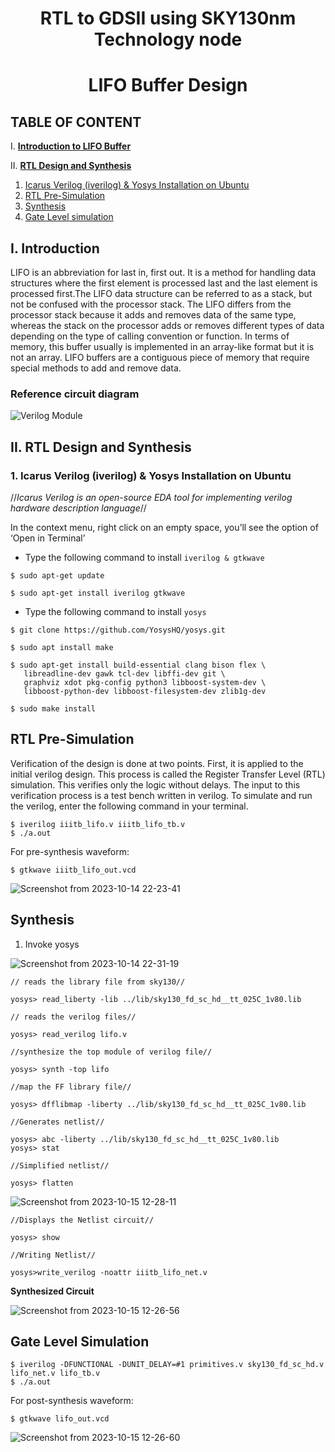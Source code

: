 <h1 align="center">RTL to GDSII using SKY130nm Technology node</h1>

<h1 align="center">LIFO Buffer Design</h1>

## TABLE OF CONTENT

I. [**Introduction to LIFO Buffer**](#i-introduction) 

II. [**RTL Design and Synthesis**](#ii-rtl-design-and-synthesis)  
  1. [Icarus Verilog (iverilog) & Yosys Installation on Ubuntu](#1-icarus-verilog-iverilog--yosys-installation-on-ubuntu)
  2. [RTL Pre-Simulation](#rtl-pre-simulation)  
  3. [Synthesis](#synthesis)  
  4. [Gate Level simulation](#gate-level-simulation)

## **I. Introduction**   

LIFO is an abbreviation for last in, first out. It is a method for handling data structures where the first element is processed last and the last element is processed first.The LIFO data structure can be referred to as a stack, but not be confused with the processor stack. The LIFO differs from the processor stack because it adds and removes data of the same type, whereas the stack on the processor adds or removes different types of data depending on the type of calling convention or function. In terms of memory, this buffer usually is implemented in an array-like format but it is not an array. LIFO buffers are a contiguous piece of memory that require special methods to add and remove data. 

### **Reference circuit diagram**

![Verilog Module](https://github.com/PoojaR07/pes_lifo_buffer/assets/135737910/c7fae8e9-5736-4fe0-a052-0cebfc68e676)


## **II. RTL Design and Synthesis**

### **1. Icarus Verilog (iverilog) & Yosys Installation on Ubuntu**

  //_Icarus Verilog is an open-source EDA tool for implementing verilog hardware description language_//
  
 In the context menu, right click on an empty space, you’ll see the option of ‘Open in Terminal’
 
  * Type the following command to install `iverilog & gtkwave`
 ```
$ sudo apt-get update

$ sudo apt-get install iverilog gtkwave
 ```
 
  * Type the following command to install `yosys`
 ```
 $ git clone https://github.com/YosysHQ/yosys.git
 
 $ sudo apt install make
 
 $ sudo apt-get install build-essential clang bison flex \
	libreadline-dev gawk tcl-dev libffi-dev git \
	graphviz xdot pkg-config python3 libboost-system-dev \
	libboost-python-dev libboost-filesystem-dev zlib1g-dev
  
 $ sudo make install

 ```

## RTL Pre-Simulation

Verification of the design is done at two points. First, it is applied to the initial verilog design. This process is called the Register Transfer Level (RTL) simulation. This verifies only the logic without delays. The input to this verification process is a test bench written in verilog.
To simulate and run the verilog, enter the following command in your terminal.
```
$ iverilog iiitb_lifo.v iiitb_lifo_tb.v
$ ./a.out
```
For pre-synthesis waveform:
```
$ gtkwave iiitb_lifo_out.vcd
```
![Screenshot from 2023-10-14 22-23-41](https://github.com/PoojaR07/pes_lifo_buffer/assets/135737910/59b1ba9e-51d6-4ba3-8d90-e7d53d19e990)

## Synthesis

1. Invoke yosys
   
![Screenshot from 2023-10-14 22-31-19](https://github.com/PoojaR07/pes_lifo_buffer/assets/135737910/70b0e2ec-0ee2-4af9-a0a5-80ddec38f6db)


```
// reads the library file from sky130//

yosys> read_liberty -lib ../lib/sky130_fd_sc_hd__tt_025C_1v80.lib
```

```
// reads the verilog files//

yosys> read_verilog lifo.v
```

```
//synthesize the top module of verilog file//  

yosys> synth -top lifo
```

```
//map the FF library file//

yosys> dfflibmap -liberty ../lib/sky130_fd_sc_hd__tt_025C_1v80.lib

```

```
//Generates netlist//

yosys> abc -liberty ../lib/sky130_fd_sc_hd__tt_025C_1v80.lib
yosys> stat
```

```
//Simplified netlist//

yosys> flatten
```
![Screenshot from 2023-10-15 12-28-11](https://github.com/PoojaR07/pes_lifo_buffer/assets/135737910/93ee2b1c-ffaf-47f9-91bb-6e7072e6d02d)


```
//Displays the Netlist circuit//

yosys> show
```
```
//Writing Netlist//

yosys>write_verilog -noattr iiitb_lifo_net.v
```

**Synthesized Circuit**

![Screenshot from 2023-10-15 12-26-56](https://github.com/PoojaR07/pes_lifo_buffer/assets/135737910/44771816-bf90-415f-807a-99a443ccd7b5)

## Gate Level Simulation

```
$ iverilog -DFUNCTIONAL -DUNIT_DELAY=#1 primitives.v sky130_fd_sc_hd.v lifo_net.v lifo_tb.v
$ ./a.out
```
For post-synthesis waveform:
```
$ gtkwave lifo_out.vcd
```

![Screenshot from 2023-10-15 12-26-60](https://github.com/PoojaR07/pes_lifo_buffer/assets/135737910/54fbe46b-db5d-42fb-b746-7c8ab6ca5393)

